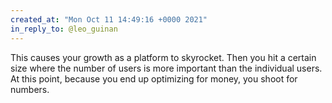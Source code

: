 ```yaml
---
created_at: "Mon Oct 11 14:49:16 +0000 2021"
in_reply_to: @leo_guinan
---
```


This causes your growth as a platform to skyrocket. Then you hit a certain size where the number of users is more important than the individual users. At this point, because you end up optimizing for money, you shoot for numbers.